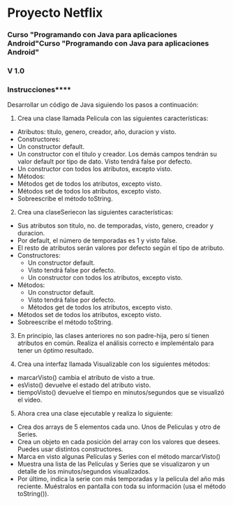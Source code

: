 # Proyecto Netflix
### Curso "Programando con Java para aplicaciones Android"Curso "Programando con Java para aplicaciones Android"
### V 1.0
### Instrucciones****
Desarrollar un código de Java siguiendo los pasos a continuación:

1. Crea una clase llamada Pelicula con las siguientes características:
- Atributos: titulo, genero, creador, año, duracion y visto.
- Constructores:
 - Un constructor default.
 - Un constructor con el titulo y creador. Los demás campos tendrán su valor default por tipo de dato. Visto tendrá false por defecto.
 - Un constructor con todos los atributos, excepto visto. 
- Métodos:
 - Métodos get de todos los atributos, excepto visto.
 - Métodos set de todos los atributos, excepto visto.
 - Sobreescribe el método toString.

2. Crea una claseSeriecon las siguientes características:
- Sus atributos son titulo, no. de temporadas, visto, genero, creador y duracion.
 - Por default, el número de temporadas es 1 y visto false.
 - El resto de atributos serán valores por defecto según el tipo de atributo. 
- Constructores:
  - Un constructor default.
  - Visto tendrá false por defecto.
  - Un constructor con todos los atributos, excepto visto.
- Métodos:
  - Un constructor default.
  - Visto tendrá false por defecto.
  - Métodos get de todos los atributos, excepto visto.
 - Métodos set de todos los atributos, excepto visto.
 - Sobreescribe el método toString.
 
3. En principio, las clases anteriores no son padre-hija, pero sí tienen atributos en común. Realiza el análisis correcto e impleméntalo para tener un óptimo resultado.

4. Crea una interfaz llamada Visualizable con los siguientes métodos:
- marcarVisto() cambia el atributo de visto a true.
- esVisto() devuelve el estado del atributo visto.
- tiempoVisto() devuelve el tiempo en minutos/segundos que se visualizó el video.

5. Ahora crea una clase ejecutable y realiza lo siguiente:
-  Crea dos arrays de 5 elementos cada uno. Unos de Peliculas y otro de Series.
- Crea un objeto en cada posición del array con los valores que desees. Puedes usar distintos constructores.
- Marca en visto algunas Películas y Series con el método marcarVisto()
- Muestra una lista de las Películas y Series que se visualizaron y un detalle de los minutos/segundos visualizados.
- Por último, indica la serie con más temporadas y la película del año más reciente. Muéstralos en pantalla con toda su información (usa el método toString()).
